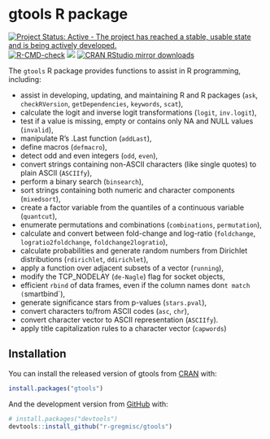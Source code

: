 
<!-- README.md is generated from README.Rmd. Please edit that file -->

# gtools R package

<!-- badges: start -->

[![Project Status: Active - The project has reached a stable, usable
state and is being actively
developed.](https://www.repostatus.org/badges/latest/active.svg)](https://www.repostatus.org/#active)
[![R-CMD-check](https://github.com/r-gregmisc/gtools/workflows/R-CMD-check/badge.svg)](https://github.com/r-gregmisc/gtools/actions)
[![](https://www.r-pkg.org/badges/version/gtools)](https://www.r-pkg.org/pkg/gtools)
[![CRAN RStudio mirror
downloads](https://cranlogs.r-pkg.org/badges/gtools)](https://www.r-pkg.org/pkg/gtools)

<!-- badges: end -->

The `gtools` R package provides functions to assist in R programming,
including:

-   assist in developing, updating, and maintaining R and R packages
    (`ask`, `checkRVersion`, `getDependencies`, `keywords`, `scat`),
-   calculate the logit and inverse logit transformations (`logit`,
    `inv.logit`),
-   test if a value is missing, empty or contains only NA and NULL
    values (`invalid`),
-   manipulate R’s .Last function (`addLast`),
-   define macros (`defmacro`),
-   detect odd and even integers (`odd`, `even`),
-   convert strings containing non-ASCII characters (like single quotes)
    to plain ASCII (`ASCIIfy`),
-   perform a binary search (`binsearch`),
-   sort strings containing both numeric and character components
    (`mixedsort`),
-   create a factor variable from the quantiles of a continuous variable
    (`quantcut`),
-   enumerate permutations and combinations (`combinations`,
    `permutation`),
-   calculate and convert between fold-change and log-ratio
    (`foldchange`, `logratio2foldchange`, `foldchange2logratio`),
-   calculate probabilities and generate random numbers from Dirichlet
    distributions (`rdirichlet`, `ddirichlet`),
-   apply a function over adjacent subsets of a vector (`running`),
-   modify the TCP\_NODELAY (`de-Nagle`) flag for socket objects,
-   efficient `rbind` of data frames, even if the column names
    don`t match (`smartbind\`),
-   generate significance stars from p-values (`stars.pval`),
-   convert characters to/from ASCII codes (`asc`, `chr`),
-   convert character vector to ASCII representation (`ASCIIfy`).
-   apply title capitalization rules to a character vector (`capwords`)

## Installation

You can install the released version of gtools from
[CRAN](https://CRAN.R-project.org) with:

``` r
install.packages("gtools")
```

And the development version from [GitHub](https://github.com/) with:

``` r
# install.packages("devtools")
devtools::install_github("r-gregmisc/gtools")
```
